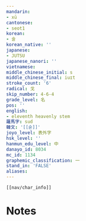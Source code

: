 ```yaml
---
mandarin:
- xū
cantonese:
- seot1
korean:
- 술
korean_native: ''
japanese:
- JUTSU
japanese_nanori: ''
vietnamese:
middle_chinese_initial: s
middle_chinese_final: iuɪt
stroke_count: '6'
radical: 戈
skip_number: 4-6-4
grade_level: 名
pos: ''
english:
- eleventh heavenly stem
羅馬字: sud
韓文: '[[숟]]'
joyo_level: 表外字
hsk_level: ''
hanmun_edu_level: 中
danayo_id: 8034
mc_id: 1134
graphemic_classification: 一
stand_in: 'FALSE'
aliases:
---
```

```meta-bind-embed
[[nav/char_info]]
```

# Notes
